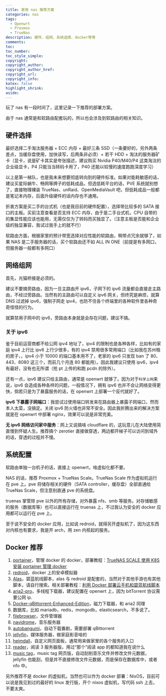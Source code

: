 ```yaml
---
title: 家用 nas 推荐方案
categories: nas
tags:
  - Openwrt
  - Proxmox
  - TrueNas
description: 硬件、组网、系统选择、docker等等
comments:
toc:
toc_number:
toc_style_simple:
copyright:
copyright_author:
copyright_author_href:
copyright_url:
copyright_info:
katex: false
highlight_shrink:
aside:
---
```


玩了 nas 有一段时间了，这里记录一下推荐的部署方案。

由于 nas 通常是和软路由配套玩的，所以也会涉及到软路由的相关知识。

## 硬件选择

最好选择二手淘汰服务器 + ECC 内存 + 最好三条 SSD（一条要好的，另外两条差点，当缓存盘使用，加快读写，后两条非必须）+ 若干 HDD + 淘汰的服务器矿卡（显卡，说是矿卡其实是夸张描述，建议购买 Nvidia P40/M40/P4 这类淘汰的企业级显卡，P4 只能当当转码卡用了，P40 还能以较慢的速度跑跑深度学习）

以上是第一梯队，也是我未来想要彻底转向到的硬件标准。如果对能耗敏感的话，建议买星际蜗牛、畅网等牌子的低耗成品，但选低耗平台的话，PVE 系统就别想了，直接物理裸装 TrueNas、unRaid、OpenMediaVault 吧，但低耗成品一般都是笔记本内存，后面升级硬件的话内存也不通用。

折衷方案是买二手的台式机（也是我目前的硬件配置），选择带比较多的 SATA 接口的主板。买前注意查看是否支持 ECC 内存，由于是二手台式机，CPU 自带的的集显性能应该也能用，无需仅仅为了转码而买独显了。（注意主板是否能和企业级的独显兼容，我试过我手上的就不行）

软路由方面，根据家里的预计带宽选择对应性能的软路由，稍带点冗余就够了，如果 NAS 是二手服务器的话，买个软路由还不如 ALL IN ONE（前提是有多网口，但服务器一般都有多网口）

## 网络组网

首先，光猫桥接是必须的。

建议不要搞旁路由，因为一旦主路由开 ipv6，子网下的 ipv6 流量都会直接走主路由，不经过旁路由。当然有的主路由可以自定义 ipv6 网关，但终究是麻烦，就算 DNS 过滤掉 ipv6，强制子网走 ipv4，也防不住各个终端里的各种软件里各种奇奇怪怪的行为。

就算禁用子网中的 ipv6，旁路由本身就是会存在问题，建议不搞。

### 关于 ipv6

鉴于目前运营商都不给公网 ipv4 地址了，ipv4 的限制也是各种各样，比如有的家庭 ipv4 上行比 ipv6 上行少很多，有的 ipv4 禁用很多常用端口（比如我在苏州租的房子，，ipv4 小于 10000 的端口基本用不了，老家的 ipv6 只发现 ban 了 80、443、8080 这三个，而前几个月连 80 都能用）。因此我建议只使用 ipv6，ipv4 有最好，没有也无所谓（抢 pt 上传的和跑 pcdn 的除外）。

还有一点，ipv6 建议只给主路由，通常是 openwrt 就够了。因为对于`科学上网`来说，ipv6 会造成各种各样的问题，一般情况下，拥有 ipv6 也并不会让网络变得更快，倘若只是为了暴露服务的话，在 openwrt 上部署一个反代就好了。

**ipv6 下暴露子网端口**：我尝试过使用端口转发来在路由器上暴露子网端口，然而本人太菜，没搞定。关闭 ipv6 防火墙也非常不安全。因此我折腾出来的解决方案就是在 openwrt 中部署 nginx，效果可以说是非常完美。

**无 ipv6 网络访问家中服务**：网上又说搞啥 cloudflare 的，这玩意儿在大陆使用简直慢到怀疑人生。推荐搞个 zerotier 直接做穿透，两边都开梯子可以访问到域外的话，穿透的过程并不慢。

## 系统配置

软路由单独一台机子的话，直接上 openwrt，啥虚拟化都不要。

NAS 的话，推荐 Proxmox + TrueNas Scale。TrueNas Scale 作为虚拟机运行在 pve 上。pve 将储存相关的硬件（SATA controller，缓存盘）全部直通给 TrueNas Scale，但注意别直通 pve 的系统盘。

truenas 掌管除 pve 以外的所有存储，对外暴露 nfs、smb 等服务。对存储敏感的服务（数据库等）也可以直接运行在 truenas 上，不过我认为安全的 docker 应用都可以运行在 pve 上。

至于说不安全的 docker 应用，比如说 redroid，就得另开虚拟机了，因为这东西对内核也有要求，我是开 arch，用 zen 内核起的服务。

## Docker 推荐

1. [portainer](https://www.portainer.io/)，管理 docker 的 docker，部署教程：[TrueNAS SCALE 使用 K8S 安装 portainer 管理 docker](https://www.zerozawa.top/2023/truenas-scale-%E4%BD%BF%E7%94%A8k8s%E5%AE%89%E8%A3%85portainer%E7%AE%A1%E7%90%86docker/index.html)
2. [redroid](https://github.com/remote-android/redroid-doc)，docker 上的安卓模拟器
3. [Alas](https://github.com/LmeSzinc/AzurLaneAutoScript)，碧蓝航线脚本，alas 与 redroid 是配套的，当然对于其他手游也有其他脚本，请自行搜索。相关部署教程：[利用 Docker 部署云手机和碧蓝航线脚本](https://www.zerozawa.top/2023/%E5%88%A9%E7%94%A8-docker-%E9%83%A8%E7%BD%B2%E4%BA%91%E6%89%8B%E6%9C%BA%E5%92%8C%E7%A2%A7%E8%93%9D%E8%88%AA%E7%BA%BF%E8%84%9A%E6%9C%AC/index.html)
4. [aria2-pro](https://p3terx.com/archives/docker-aria2-pro.html)，多线程下载器，建议配置在 openwrt 上，因为 bitTorrent 协议需要公网 ip.
5. [Docker-qBittorrent-Enhanced-Edition](https://github.com/SuperNG6/Docker-qBittorrent-Enhanced-Edition)，磁力下载器，和 aria2 同理
6. 数据库，比如 mariadb，redis，mongodb，elasticsearch，不多说了。
7. [filebrowser](https://filebrowser.org/)，文件管理器
8. [navidrome](https://www.navidrome.org/)，音乐服务器
9. [autobangumi](https://www.autobangumi.org/)，自动下载番剧，需要部署 qBittorrent
10. [jellyfin](https://jellyfin.org/)，媒体服务器，做家庭影音啥的
11. [heimdall](https://heimdall.site/)，自定义网页面板，通常用来做家里的各个服务的入口
12. [reader](https://github.com/hectorqin/reader)，阅读 3 服务器版，用过“那个”阅读 app 的都知道我在说什么
13. [music tag](https://github.com/xhongc/music-tag-web)，music tag 网页版，自动刮削音乐文件并修改文件元数据，jellyfin 也能刮，但是并不直接修改文件元数据，而是保存在数据库中，或者 nfo 中。

另外推荐不是 docker 的虚拟机，当然也可以作为 docker 部署：NixOS，目前可以说是我见到过的最好的 linux 发行版，开个 nixos 虚拟机，写代码 ssh 上去，不要太爽。
